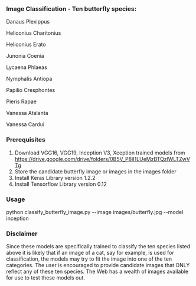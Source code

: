 ### Image Classification - Ten butterfly species:
Danaus Plexippus

Heliconius Charitonius

Heliconius Erato

Junonia Coenia

Lycaena Phlaeas

Nymphalis Antiopa

Papilio Cresphontes

Pieris Rapae

Vanessa Atalanta

Vanessa Cardui


### Prerequisites
1. Download VGG16, VGG19, Inception V3, Xception trained models from https://drive.google.com/drive/folders/0B5V_P8iI1LUeMzBTQzlWLTZwVTg
2. Store the candidate butterfly image or images in the images folder
3. Install Keras Library version 1.2.2
4. Install Tensorflow Library version 0.12

### Usage
python classify_butterfly_image.py --image images/butterfly.jpg --model inception

### Disclaimer
Since these models are specifically trained to classify the ten species listed above it is likely that if an image of a cat, say for example, is used for classification, the models may try to fit the image into one of the ten categories. The user is encouraged to provide candidate images that ONLY reflect any of these ten species. The Web has a wealth of images available for use to test these models out.
